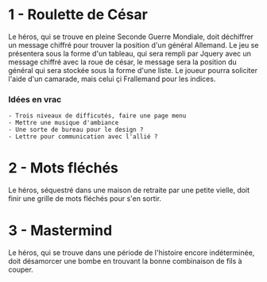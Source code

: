 # 1 - Roulette de César

Le héros, qui se trouve en pleine Seconde Guerre Mondiale, doit déchiffrer un message chiffré pour trouver la position d'un général Allemand. Le jeu se présentera sous la forme d'un tableau, qui sera rempli par Jquery avec un message chiffré avec la roue de césar, le message sera la position du général qui sera stockée sous la forme d'une liste. Le joueur pourra soliciter l'aide d'un camarade, mais celui çi Frallemand pour les indices. 

### Idées en vrac

    - Trois niveaux de difficutés, faire une page menu
    - Mettre une musique d'ambiance
    - Une sorte de bureau pour le design ?
    - Lettre pour communication avec l'allié ?

# 2 - Mots fléchés 

Le héros, séquestré dans une maison de retraite par une petite vielle, doit finir une grille de mots fléchés pour s'en sortir.

# 3 - Mastermind 

Le héros, qui se trouve dans une période de l'histoire encore indéterminée, doit  désamorcer une bombe en trouvant la bonne combinaison de fils à couper.
